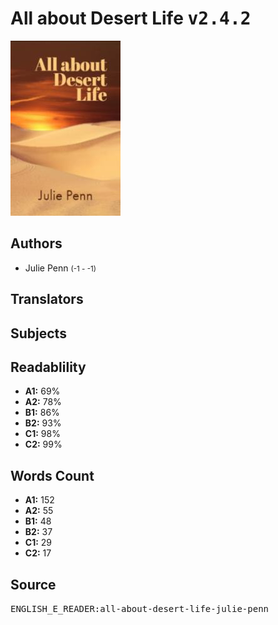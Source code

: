 # All about Desert Life <kbd>v2.4.2</kbd>

![](./cover.medium.jpg "")

## Authors


 - Julie Penn <small>(-1 - -1)</small>

## Translators



## Subjects



## Readablility


 - **A1:** 69%
 - **A2:** 78%
 - **B1:** 86%
 - **B2:** 93%
 - **C1:** 98%
 - **C2:** 99%

## Words Count


 - **A1:** 152
 - **A2:** 55
 - **B1:** 48
 - **B2:** 37
 - **C1:** 29
 - **C2:** 17

## Source


<kbd>ENGLISH_E_READER:all-about-desert-life-julie-penn</kbd>
